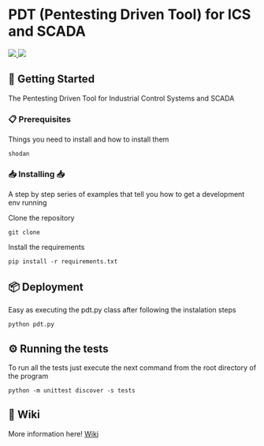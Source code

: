 # PDT (Pentesting Driven Tool) for ICS and SCADA

<a href="https://www.python.org/download/releases/2.7">
    <img src="https://img.shields.io/badge/Python-2.7-blue.svg">
</a>

<img src="https://img.shields.io/badge/made%20with-love-ff69b4">


## 🚀 Getting Started

The Pentesting Driven Tool for Industrial Control Systems and SCADA

### 📋 Prerequisites

Things you need to install and how to install them

```
shodan
```

### :inbox_tray: Installing :inbox_tray:

A step by step series of examples that tell you how to get a development env running

Clone the repository

```
git clone
```

Install the requirements

```
pip install -r requirements.txt
```

## 📦 Deployment

Easy as executing the pdt.py class after following the instalation steps
```
python pdt.py
```

## ⚙️ Running the tests

To run all the tests just execute the next command from the root directory of the program
```
python -m unittest discover -s tests
```

## 📖 Wiki

More information here! [Wiki](https://github.com/dave36/pdt/wiki)


